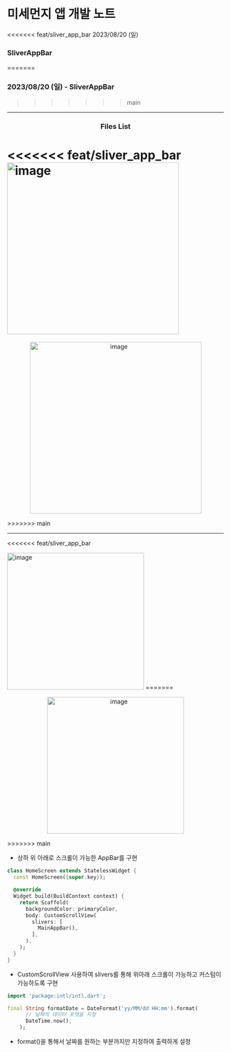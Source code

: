 # 미세먼지 앱 개발 노트

<<<<<<< feat/sliver_app_bar
2023/08/20 (일)

### SliverAppBar
=======
### 2023/08/20 (일) - SliverAppBar
>>>>>>> main

---

<center><h3>Files List</h3></center>

<<<<<<< feat/sliver_app_bar
<img width="399" alt="image" src="https://github.com/baka9131/project-dusty-dust/assets/93738662/c2a81efc-d7ba-4d8a-890b-9259c2285d3b">
=======
<p align="center"><img width="399" alt="image" src="https://github.com/baka9131/project-dusty-dust/assets/93738662/c2a81efc-d7ba-4d8a-890b-9259c2285d3b"></p>
>>>>>>> main

---


<<<<<<< feat/sliver_app_bar

<img width="318" alt="image" src="https://github.com/baka9131/project-dusty-dust/assets/93738662/55ce0dd2-025a-4719-a78c-54e2470b5e15">
=======
<p align="center">
<img width="318" alt="image" src="https://github.com/baka9131/project-dusty-dust/assets/93738662/55ce0dd2-025a-4719-a78c-54e2470b5e15">
</p>
>>>>>>> main

+ 상하 위 아래로 스크롤이 가능한 AppBar를 구현



```dart
class HomeScreen extends StatelessWidget {
  const HomeScreen({super.key});

  @override
  Widget build(BuildContext context) {
    return Scaffold(
      backgroundColor: primaryColor,
      body: CustomScrollView(
        slivers: [
          MainAppBar(),
        ],
      ),
    );
  }
}
```

* CustomScrollView 사용하여 slivers를 통해 위아래 스크롤이 가능하고 커스텀이 가능하도록 구현



```dart
import 'package:intl/intl.dart';

final String formatDate = DateFormat('yy/MM/dd HH:mm').format(
      // 날짜의 데이터 포맷을 지정
      DateTime.now(),
    );
```

+ format()을 통해서 날짜를 원하는 부분까지만 지정하여 출력하게 설정
